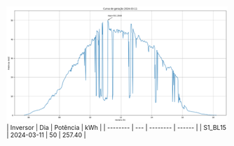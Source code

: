 ![My Image](11_03_2024-S1_BL15.png)
| Inversor | Dia | Potência | kWh    |
| -------- | --- | -------- | ------ |
| S1_BL15       | 2024-03-11  | 50       | 257.40 |